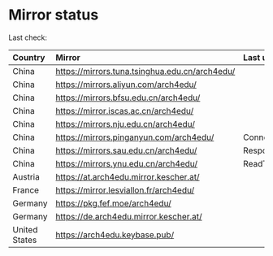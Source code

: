 <script src="./time.js"></script>
# Mirror status
Last check: <script type="text/javascript">localize(1669648777.183026);</script>

|Country|Mirror|Last update|
|:------|:-----|:----------|
|China|https://mirrors.tuna.tsinghua.edu.cn/arch4edu/|<script type="text/javascript">localize(1669618680);</script>|
|China|https://mirrors.aliyun.com/arch4edu/|<script type="text/javascript">localize(1669531458);</script>|
|China|https://mirrors.bfsu.edu.cn/arch4edu/|<script type="text/javascript">localize(1669618680);</script>|
|China|https://mirror.iscas.ac.cn/arch4edu/|<script type="text/javascript">localize(1669618680);</script>|
|China|https://mirrors.nju.edu.cn/arch4edu/|<script type="text/javascript">localize(1669531458);</script>|
|China|https://mirrors.pinganyun.com/arch4edu/|ConnectTimeout|
|China|https://mirrors.sau.edu.cn/arch4edu/|Response 500|
|China|https://mirrors.ynu.edu.cn/arch4edu/|ReadTimeout|
|Austria|https://at.arch4edu.mirror.kescher.at/|<script type="text/javascript">localize(1669618680);</script>|
|France|https://mirror.lesviallon.fr/arch4edu/|<script type="text/javascript">localize(1669618680);</script>|
|Germany|https://pkg.fef.moe/arch4edu/|<script type="text/javascript">localize(1669618680);</script>|
|Germany|https://de.arch4edu.mirror.kescher.at/|<script type="text/javascript">localize(1669618680);</script>|
|United States|https://arch4edu.keybase.pub/|<script type="text/javascript">localize(1669574347);</script>|

<script src="./tablefilter/tablefilter.js"></script>
<script src="./table.js"></script>